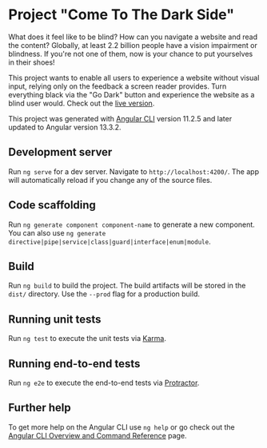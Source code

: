 # Project "Come To The Dark Side"

What does it feel like to be blind? How can you navigate a website and read the content? Globally, at least 2.2 billion people have a vision impairment or blindness. If you're not one of them, now is your chance to put yourselves in their shoes!

This project wants to enable all users to experience a website without visual input, relying only on the feedback a screen reader provides. Turn everything black via the "Go Dark" button and experience the website as a blind user would. Check out the [live version](https://alexlehner86.github.io/come-to-the-dark-side/).

This project was generated with [Angular CLI](https://github.com/angular/angular-cli) version 11.2.5 and later updated to Angular version 13.3.2.

## Development server

Run `ng serve` for a dev server. Navigate to `http://localhost:4200/`. The app will automatically reload if you change any of the source files.

## Code scaffolding

Run `ng generate component component-name` to generate a new component. You can also use `ng generate directive|pipe|service|class|guard|interface|enum|module`.

## Build

Run `ng build` to build the project. The build artifacts will be stored in the `dist/` directory. Use the `--prod` flag for a production build.

## Running unit tests

Run `ng test` to execute the unit tests via [Karma](https://karma-runner.github.io).

## Running end-to-end tests

Run `ng e2e` to execute the end-to-end tests via [Protractor](http://www.protractortest.org/).

## Further help

To get more help on the Angular CLI use `ng help` or go check out the [Angular CLI Overview and Command Reference](https://angular.io/cli) page.
